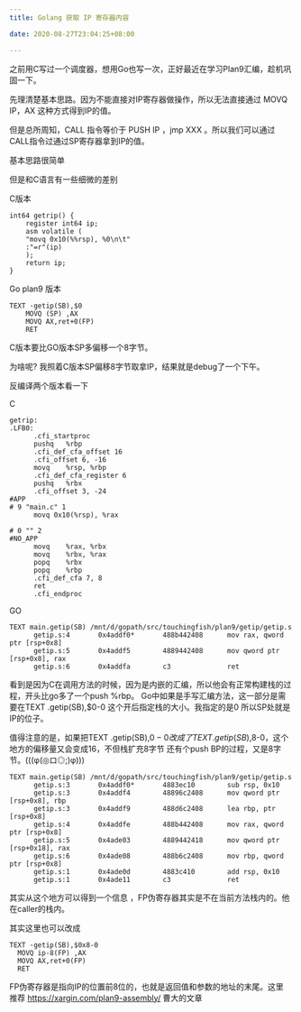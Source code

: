 ```yaml
---
title: Golang 获取 IP 寄存器内容

date: 2020-08-27T23:04:25+08:00

---
```

  
  之前用C写过一个调度器，想用Go也写一次，正好最近在学习Plan9汇编，趁机巩固一下。
  
  先理清楚基本思路。因为不能直接对IP寄存器做操作，所以无法直接通过 MOVQ IP，AX 这种方式得到IP的值。
  
  但是总所周知，CALL 指令等价于 PUSH IP ，jmp XXX 。所以我们可以通过CALL指令过通过SP寄存器拿到IP的值。
  
  基本思路很简单
  
  但是和C语言有一些细微的差别
  
  
  C版本
```
int64 getrip() {
    register int64 ip;
    asm volatile (
    "movq 0x10(%%rsp), %0\n\t"
    :"=r"(ip)
    );
    return ip;
}

```


  Go plan9 版本  
```
TEXT ·getip(SB),$0
	MOVQ (SP) ,AX
	MOVQ AX,ret+0(FP)
	RET
```
  
  C版本要比GO版本SP多偏移一个8字节。
  
  为啥呢?  我照着C版本SP偏移8字节取拿IP，结果就是debug了一个下午。
  
  反编译两个版本看一下
  
  
  C
  ```
  getrip:
.LFB0:
        .cfi_startproc
        pushq   %rbp
        .cfi_def_cfa_offset 16
        .cfi_offset 6, -16
        movq    %rsp, %rbp
        .cfi_def_cfa_register 6
        pushq   %rbx
        .cfi_offset 3, -24
#APP
# 9 "main.c" 1
        movq 0x10(%rsp), %rax

# 0 "" 2
#NO_APP
        movq    %rax, %rbx
        movq    %rbx, %rax
        popq    %rbx
        popq    %rbp
        .cfi_def_cfa 7, 8
        ret
        .cfi_endproc
  ```



  GO
  ```
  TEXT main.getip(SB) /mnt/d/gopath/src/touchingfish/plan9/getip/getip.s
        getip.s:4       0x4addf0*       488b442408      mov rax, qword ptr [rsp+0x8]
        getip.s:5       0x4addf5        4889442408      mov qword ptr [rsp+0x8], rax
        getip.s:6       0x4addfa        c3              ret
  ```
  
  看到是因为C在调用方法的时候，因为是内嵌的汇编，所以他会有正常构建栈的过程，开头比go多了一个push %rbp。
  Go中如果是手写汇编方法，这一部分是需要在TEXT .getip(SB),$0-0  这个开后指定栈的大小。我指定的是0 所以SP处就是IP的位子。
  
  值得注意的是，如果把TEXT .getip(SB),$0-0 改成了TEXT .getip(SB),$8-0，这个地方的偏移量又会变成16，不但栈扩充8字节 还有个push BP的过程，又是8字节。(((φ(◎ロ◎;)φ)))
  
  ```
  TEXT main.getip(SB) /mnt/d/gopath/src/touchingfish/plan9/getip/getip.s  
        getip.s:3       0x4addf0*       4883ec10        sub rsp, 0x10
        getip.s:3       0x4addf4        48896c2408      mov qword ptr [rsp+0x8], rbp
        getip.s:3       0x4addf9        488d6c2408      lea rbp, ptr [rsp+0x8]
        getip.s:4       0x4addfe        488b442408      mov rax, qword ptr [rsp+0x8]
        getip.s:5       0x4ade03        4889442418      mov qword ptr [rsp+0x18], rax
        getip.s:6       0x4ade08        488b6c2408      mov rbp, qword ptr [rsp+0x8]
        getip.s:1       0x4ade0d        4883c410        add rsp, 0x10
        getip.s:1       0x4ade11        c3              ret
  ```
  
  
  其实从这个地方可以得到一个信息 ，FP伪寄存器其实是不在当前方法栈内的。他在caller的栈内。
  
  其实这里也可以改成
  
  ```
  TEXT ·getip(SB),$0x8-0
	MOVQ ip-8(FP) ,AX
	MOVQ AX,ret+0(FP)
	RET
  ```
  
  FP伪寄存器是指向IP的位置前8位的，也就是返回值和参数的地址的末尾。这里 推荐 https://xargin.com/plan9-assembly/ 曹大的文章
  

